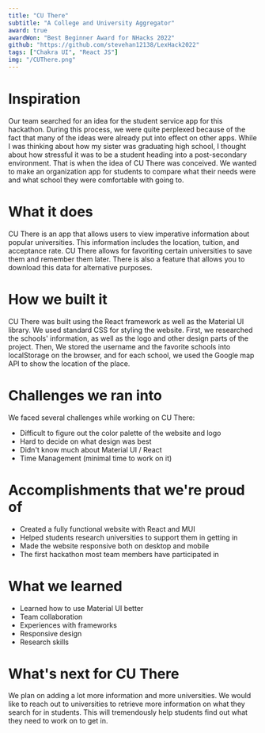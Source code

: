 ```yaml
---
title: "CU There"
subtitle: "A College and University Aggregator"
award: true
awardWon: "Best Beginner Award for NHacks 2022"
github: "https://github.com/stevehan12138/LexHack2022"
tags: ["Chakra UI", "React JS"]
img: "/CUThere.png"
---
```


# Inspiration
Our team searched for an idea for the student service app for this hackathon. During this process, we were quite perplexed because of the fact that many of the ideas were already put into effect on other apps. While I was thinking about how my sister was graduating high school, I thought about how stressful it was to be a student heading into a post-secondary environment. That is when the idea of CU There was conceived. We wanted to make an organization app for students to compare what their needs were and what school they were comfortable with going to.

# What it does
CU There is an app that allows users to view imperative information about popular universities. This information includes the location, tuition, and acceptance rate. CU There allows for favoriting certain universities to save them and remember them later. There is also a feature that allows you to download this data for alternative purposes.

# How we built it
CU There was built using the React framework as well as the Material UI library. We used standard CSS for styling the website. First, we researched the schools' information, as well as the logo and other design parts of the project. Then, We stored the username and the favorite schools into localStorage on the browser, and for each school, we used the Google map API to show the location of the place.

# Challenges we ran into
We faced several challenges while working on CU There:

- Difficult to figure out the color palette of the website and logo
- Hard to decide on what design was best
- Didn't know much about Material UI / React
- Time Management (minimal time to work on it)

# Accomplishments that we're proud of
- Created a fully functional website with React and MUI
- Helped students research universities to support them in getting in
- Made the website responsive both on desktop and mobile
- The first hackathon most team members have participated in

# What we learned
- Learned how to use Material UI better
- Team collaboration
- Experiences with frameworks
- Responsive design
- Research skills

# What's next for CU There
We plan on adding a lot more information and more universities. We would like to reach out to universities to retrieve more information on what they search for in students. This will tremendously help students find out what they need to work on to get in.